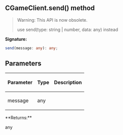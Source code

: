 
## CGameClient.send() method

> Warning: This API is now obsolete.
> 
> use send(type: string \| number, data: any) instead
> 

**Signature:**

```typescript
send(message: any): any;
```

## Parameters

<table><thead><tr><th>

Parameter


</th><th>

Type


</th><th>

Description


</th></tr></thead>
<tbody><tr><td>

message


</td><td>

any


</td><td>


</td></tr>
</tbody></table>
**Returns:**

any

